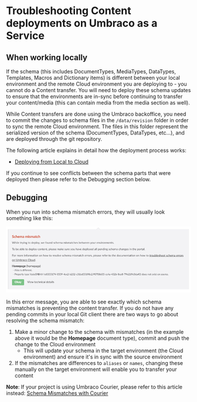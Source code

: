 # Troubleshooting Content deployments on Umbraco as a Service

## When working locally

If the schema (this includes DocumentTypes, MediaTypes, DataTypes, Templates, Macros and Dictionary items) is different between your local environment and the remote Cloud environment you are deploying to - you cannot do a Content transfer. You will need to deploy these schema updates to ensure that the environments are in-sync before continuing to transfer your content/media (this can contain media from the media section as well).

While Content transfers are done using the Umbraco backoffice, you need to commit the changes to schema files in the `/data/revision` folder in order to sync the remote Cloud environment. The files in this folder represent the serialized version of the schema (DocumentTypes, DataTypes, etc...), and are deployed through the git repository.

The following article explains in detail how the deployment process works:

* [Deploying from Local to Cloud](https://our.umbraco.org/documentation/Umbraco-Cloud/Deployment/Local-to-Cloud/)

If you continue to see conflicts between the schema parts that were deployed then please refer to the Debugging section below.

## Debugging

When you run into schema mismatch errors, they will usually look something like this:

![Schema Mismatch error message](images/schema-mismatch-on-transfer.png)

In this error message, you are able to see exactly which schema mismatches is preventing the content transfer. If you do not have any pending commits in your local Git client there are two ways to go about resolving the schema mismatch:

1. Make a minor change to the schema with mismatches (in the example above it would be the **Homepage** document type), commit and push the change to the Cloud environment
    * This will update your schema in the target environment (the Cloud environment) and ensure it's in sync with the source environment
2. If the mismatches are differences to `aliases` or `names`, changing these manually on the target environment will enable you to transfer your content

**Note**: If your project is using Umbraco Courier, please refer to this article instead: [Schema Mismatches with Courier](../../Courier/Schema-Mismatch-Courier)
